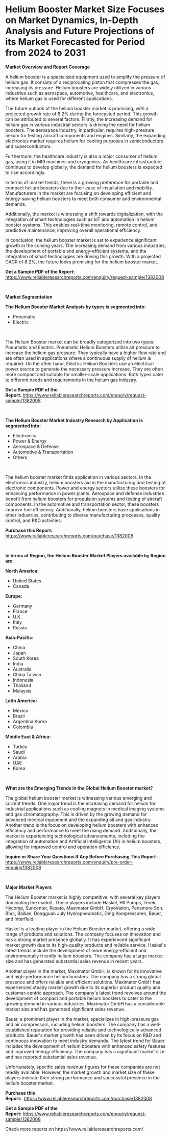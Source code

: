 <p><h1>Helium Booster Market Size Focuses on Market Dynamics, In-Depth Analysis and Future Projections of its Market Forecasted for Period from 2024 to 2031</h1></p><p><strong>Market Overview and Report Coverage</strong></p>
<p><p>A helium booster is a specialized equipment used to amplify the pressure of helium gas. It consists of a reciprocating piston that compresses the gas, increasing its pressure. Helium boosters are widely utilized in various industries such as aerospace, automotive, healthcare, and electronics, where helium gas is used for different applications.</p><p>The future outlook of the helium booster market is promising, with a projected growth rate of 8.2% during the forecasted period. This growth can be attributed to several factors. Firstly, the increasing demand for helium gas in various industrial sectors is driving the need for helium boosters. The aerospace industry, in particular, requires high-pressure helium for testing aircraft components and engines. Similarly, the expanding electronics market requires helium for cooling purposes in semiconductors and superconductors.</p><p>Furthermore, the healthcare industry is also a major consumer of helium gas, using it in MRI machines and cryogenics. As healthcare infrastructure continues to develop globally, the demand for helium boosters is expected to rise accordingly.</p><p>In terms of market trends, there is a growing preference for portable and compact helium boosters due to their ease of installation and mobility. Manufacturers in the market are focusing on developing efficient and energy-saving helium boosters to meet both consumer and environmental demands.</p><p>Additionally, the market is witnessing a shift towards digitalization, with the integration of smart technologies such as IoT and automation in helium booster systems. This enables real-time monitoring, remote control, and predictive maintenance, improving overall operational efficiency.</p><p>In conclusion, the helium booster market is set to experience significant growth in the coming years. The increasing demand from various industries, the development of portable and energy-efficient systems, and the integration of smart technologies are driving this growth. With a projected CAGR of 8.2%, the future looks promising for the helium booster market.</p></p>
<p><strong>Get a Sample PDF of the Report:</strong> <a href="https://www.reliableresearchreports.com/enquiry/request-sample/1382008">https://www.reliableresearchreports.com/enquiry/request-sample/1382008</a></p>
<p>&nbsp;</p>
<p><strong>Market Segmentation</strong></p>
<p><strong>The Helium Booster Market Analysis by types is segmented into:</strong></p>
<p><ul><li>Pneumatic</li><li>Electric</li></ul></p>
<p>&nbsp;</p>
<p><p>The Helium Booster market can be broadly categorized into two types: Pneumatic and Electric. Pneumatic Helium Boosters utilize air pressure to increase the helium gas pressure. They typically have a higher flow rate and are often used in applications where a continuous supply of helium is required. On the other hand, Electric Helium Boosters use an electrical power source to generate the necessary pressure increase. They are often more compact and suitable for smaller-scale applications. Both types cater to different needs and requirements in the helium gas industry.</p></p>
<p><strong>Get a Sample PDF of the Report:</strong>&nbsp;<a href="https://www.reliableresearchreports.com/enquiry/request-sample/1382008">https://www.reliableresearchreports.com/enquiry/request-sample/1382008</a></p>
<p>&nbsp;</p>
<p><strong>The Helium Booster Market Industry Research by Application is segmented into:</strong></p>
<p><ul><li>Electronics</li><li>Power & Energy</li><li>Aerospace & Defense</li><li>Automotive & Transportation</li><li>Others</li></ul></p>
<p>&nbsp;</p>
<p><p>The helium booster market finds application in various sectors. In the electronics industry, helium boosters aid in the manufacturing and testing of electronic components. Power and energy sectors utilize these boosters for enhancing performance in power plants. Aerospace and defense industries benefit from helium boosters for propulsion systems and testing of aircraft components. In the automotive and transportation sector, these boosters improve fuel efficiency. Additionally, helium boosters have applications in other industries, contributing to diverse manufacturing processes, quality control, and R&D activities.</p></p>
<p><strong>Purchase this Report:</strong>&nbsp; <a href="https://www.reliableresearchreports.com/purchase/1382008">https://www.reliableresearchreports.com/purchase/1382008</a></p>
<p>&nbsp;</p>
<p><strong>In terms of Region, the Helium Booster Market Players available by Region are:</strong></p>
<p>
    <p> <strong> North America: </strong>
        <ul>
            <li>United States</li>
            <li>Canada</li>
        </ul>
        </p> 
    <p> <strong> Europe: </strong>
        <ul>
            <li>Germany</li>
            <li>France</li>
            <li>U.K.</li>
            <li>Italy</li>
            <li>Russia</li>
        </ul>
        </p> 
    <p> <strong> Asia-Pacific: </strong>
        <ul>
            <li>China</li>
            <li>Japan</li>
            <li>South Korea</li>
            <li>India</li>
            <li>Australia</li>
            <li>China Taiwan</li>
            <li>Indonesia</li>
            <li>Thailand</li>
            <li>Malaysia</li>
        </ul>
        </p> 
    <p> <strong> Latin America: </strong>
        <ul>
            <li>Mexico</li>
            <li>Brazil</li>
            <li>Argentina Korea</li>
            <li>Colombia</li>
        </ul>
        </p> 
    <p> <strong> Middle East & Africa: </strong>
        <ul>
            <li>Turkey</li>
            <li>Saudi</li>
            <li>Arabia</li>
            <li>UAE</li>
            <li>Korea</li>
        </ul>
    </p>
    </p>
<p>&nbsp;</p>
<p><strong>What are the Emerging Trends in the Global Helium Booster market?</strong></p>
<p><p>The global helium booster market is witnessing various emerging and current trends. One major trend is the increasing demand for helium for industrial applications such as cooling magnets in medical imaging systems and gas chromatography. This is driven by the growing demand for advanced medical equipment and the expanding oil and gas industry. Another trend is the focus on developing helium boosters with enhanced efficiency and performance to meet the rising demand. Additionally, the market is experiencing technological advancements, including the integration of automation and Artificial Intelligence (AI) in helium boosters, allowing for improved control and operation efficiency.</p></p>
<p><strong>Inquire or Share Your Questions If Any Before Purchasing This Report</strong>- <a href="https://www.reliableresearchreports.com/enquiry/pre-order-enquiry/1382008">https://www.reliableresearchreports.com/enquiry/pre-order-enquiry/1382008</a></p>
<p>&nbsp;</p>
<p><strong>Major Market Players</strong></p>
<p><p>The Helium Booster market is highly competitive, with several key players dominating the market. These players include Haskel, HII Pumps, Terek, Hycomp, Suncenter, Resato, Maximator GmbH, CryoVation, Pensmore Sdn. Bhd., Bailian, Dongguan July Hydropneumatic, Dmg Kompressoren, Bauer, and Interfluid. </p><p>Haskel is a leading player in the Helium Booster market, offering a wide range of products and solutions. The company focuses on innovation and has a strong market presence globally. It has experienced significant market growth due to its high-quality products and reliable service. Haskel's latest trends include the development of more energy-efficient and environmentally friendly helium boosters. The company has a large market size and has generated substantial sales revenue in recent years.</p><p>Another player in the market, Maximator GmbH, is known for its innovative and high-performance helium boosters. The company has a strong global presence and offers reliable and efficient solutions. Maximator GmbH has experienced steady market growth due to its superior product quality and customer-centric approach. The company's latest trend revolves around the development of compact and portable helium boosters to cater to the growing demand in various industries. Maximator GmbH has a considerable market size and has generated significant sales revenue.</p><p>Bauer, a prominent player in the market, specializes in high-pressure gas and air compressors, including helium boosters. The company has a well-established reputation for providing reliable and technologically advanced products. Bauer's market growth has been driven by its focus on R&D and continuous innovation to meet industry demands. The latest trend for Bauer includes the development of helium boosters with enhanced safety features and improved energy efficiency. The company has a significant market size and has reported substantial sales revenue.</p><p>Unfortunately, specific sales revenue figures for these companies are not readily available. However, the market growth and market size of these players indicate their strong performance and successful presence in the helium booster market.</p></p>
<p><strong>Purchase this Report:</strong>&nbsp;&nbsp;<a href="https://www.reliableresearchreports.com/purchase/1382008">https://www.reliableresearchreports.com/purchase/1382008</a></p>
<p></p>
<p><strong>Get a Sample PDF of the Report:</strong>&nbsp;<a href="https://www.reliableresearchreports.com/enquiry/request-sample/1382008">https://www.reliableresearchreports.com/enquiry/request-sample/1382008</a></p>
<p>Check more reports on https://www.reliableresearchreports.com/</p>
